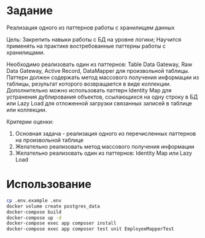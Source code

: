 # Задание

Реализация одного из паттернов работы с хранилищем данных

Цель:
Закрепить навыки работы с БД на уровне логики;
Научится применять на практике востребованные паттерны работы с хранилищами.

Необходимо реализовать один из паттернов: Table Data Gateway, Raw Data Gateway, Active Record, DataMapper для произвольной таблицы.
Паттерн должен содержать метод массового получения информации из таблицы, результат которого возвращается в виде коллекции.
Дополнительно можно использовать паттерн Identity Map для устранения дублирования объектов,
ссылающихся на одну строку в БД или Lazy Load для отложенной загрузки связанных записей в таблице или коллекции.

Критерии оценки:
1. Основная задача - реализация одного из перечисленных паттернов на произвольной таблице
2. Желательно реализовать метод массового получения информации
3. Желательно реализовать один из паттернов: Identity Map или Lazy Load

# Использование

```bash
cp .env.example .env
docker volume create postgres_data
docker-compose build
docker-compose up -d
docker-compose exec app composer install
docker-compose exec app composer test unit EmployeeMapperTest
```
